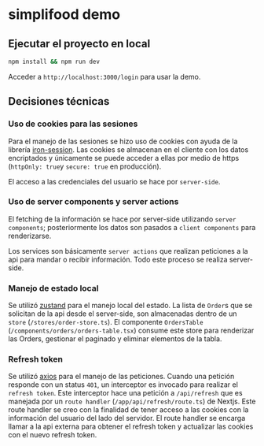 # simplifood demo

## Ejecutar el proyecto en local

```bash
npm install && npm run dev
```

Acceder a `http://localhost:3000/login` para usar la demo.

## Decisiones técnicas

### Uso de cookies para las sesiones

Para el manejo de las sesiones se hizo uso de cookies con ayuda de la librería [iron-session](https://github.com/vvo/iron-session). Las cookies se almacenan en el cliente con los datos encriptados y únicamente se puede acceder a ellas por medio de https (`httpOnly: true`y `secure: true` en producción).

El acceso a las credenciales del usuario se hace por `server-side`.

### Uso de server components y server actions

El fetching de la información se hace por server-side utilizando `server components`; posteriormente los datos son pasados a `client components` para renderizarse.

Los services son básicamente `server actions` que realizan peticiones a la api para mandar o recibir información. Todo este proceso se realiza server-side.

### Manejo de estado local

Se utilizó [zustand](https://github.com/pmndrs/zustand) para el manejo local del estado. La lista de `Order`s que se solicitan de la api desde el server-side, son almacenadas dentro de un `store` (`/stores/order-store.ts`). El componente `OrdersTable` (`/components/orders/orders-table.tsx`) consume este store para renderizar las Orders, gestionar el paginado y eliminar elementos de la tabla.

### Refresh token

Se utilizó [axios](https://github.com/axios/axios) para el manejo de las peticiones. Cuando una petición responde con un status `401`, un interceptor es invocado para realizar el `refresh token`. Este interceptor hace una petición a `/api/refresh` que es manejada por un `route handler` (`/app/api/refresh/route.ts`) de Nextjs. Este route handler se creo con la finalidad de tener acceso a las cookies con la información del usuario del lado del servidor. El route handler se encarga llamar a la api externa para obtener el refresh token y actualizar las cookies con el nuevo refresh token.
